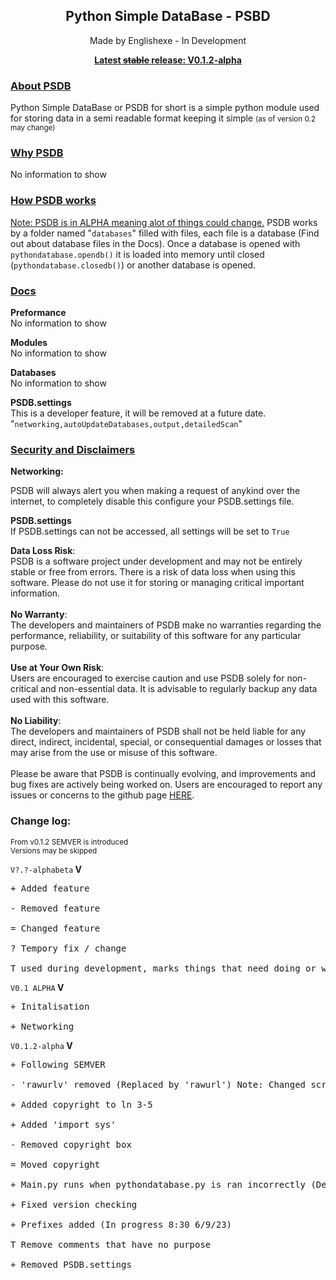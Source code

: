 <h2 align="center">Python Simple DataBase - PSBD</h2>
<p align="center">Made by Englishexe - In Development</p>
<p align="center"><u><b>Latest <s>stable</s> release: V0.1.2-alpha</b></u></p>
<h3><u>About PSDB</u></h3>
<p>Python Simple DataBase or PSDB for short is a simple python module used for storing data in a semi readable format keeping it simple <small >(as of version 0.2 may change)</small></p>
<h3><u>Why PSDB</u></h3>
<p>No information to show</p>
<h3><u>How PSDB works</u></h3>
<p><u>Note: PSDB is in ALPHA meaning alot of things could change.</u> PSDB works by a folder named "<code>databases</code>" filled with files, each file is a database (Find out about database files in the Docs). Once a database is opened with <code>pythondatabase.opendb()</code> it is loaded into memory until closed (<code>pythondatabase.closedb()</code>) or another database is opened.</p>
<h3><u>Docs</u></h3>
<p><b>Preformance</b><br>No information to show<p>
<p><b>Modules</b><br>No information to show<p>
<p><b>Databases</b><br>No information to show</p>
<p><b>PSDB.settings</b><br>This is a developer feature, it will be removed at a future date. "<code>networking,autoUpdateDatabases,output,detailedScan</code>"</p>
<h3><u>Security and Disclaimers</u></h3>
<p><b>Networking:</b></p>
<p>PSDB will always alert you when making a request of anykind over the internet, to completely disable this configure your PSDB.settings file.</p>
<p><b>PSDB.settings</b><br>If PSDB.settings can not be accessed, all settings will be set to <code>True</code></p>
<p><b>Data Loss Risk</b>:<br>PSDB is a software project under development and may not be entirely stable or free from errors. There is a risk of data loss when using this software. Please do not use it for storing or managing critical important information.<br><br><b>No Warranty</b>:<br>The developers and maintainers of PSDB make no warranties regarding the performance, reliability, or suitability of this software for any particular purpose.<br><br><b>Use at Your Own Risk</b>: <br>Users are encouraged to exercise caution and use PSDB solely for non-critical and non-essential data. It is advisable to regularly backup any data used with this software.<br><br><b>No Liability</b>:<br>The developers and maintainers of PSDB shall not be held liable for any direct, indirect, incidental, special, or consequential damages or losses that may arise from the use or misuse of this software.<br><br>Please be aware that PSDB is continually evolving, and improvements and bug fixes are actively being worked on. Users are encouraged to report any issues or concerns to the github page <u><a href="https://github.com/Englishexe/psdb">HERE</a></u>.</p>
<h3>Change log:</h3>
<p><small>From v0.1.2 SEMVER is introduced<br>Versions may be skipped</small></p>
<p><code>V?.?-alphabeta</code><b> V </b>
<pre>+ Added feature<br>
- Removed feature<br>
= Changed feature<br>
? Tempory fix / change<br>
T used during development, marks things that need doing or will be fixed in the next push.</pre>
<p><code>V0.1 ALPHA</code><b> V </b>
<pre>+ Initalisation<br>
+ Networking</pre>
<p><code>V0.1.2-alpha</code><b> V </b>
<pre>+ Following SEMVER<br>
- 'rawurlv' removed (Replaced by 'rawurl') Note: Changed script accordingly<br>
+ Added copyright to ln 3-5<br>
+ Added 'import sys'<br>
- Removed copyright box<br>
= Moved copyright<br>
+ Main.py runs when pythondatabase.py is ran incorrectly (Developer feature)<br>
+ Fixed version checking<br>
+ Prefixes added (In progress 8:30 6/9/23)<br>
T Remove comments that have no purpose<br>
+ Removed PSDB.settings</pre>
